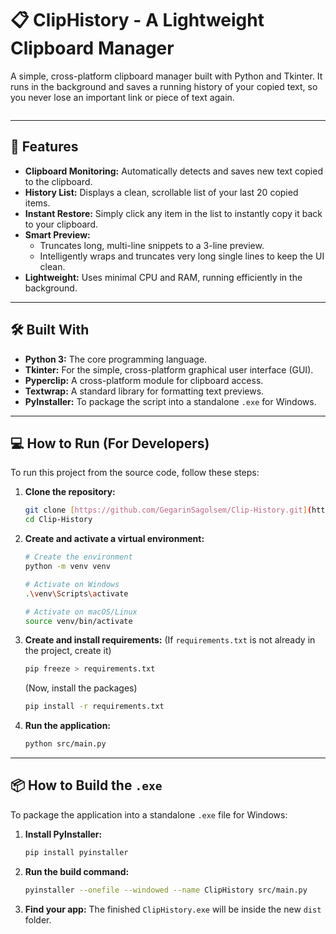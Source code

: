 # 📋 ClipHistory - A Lightweight Clipboard Manager

A simple, cross-platform clipboard manager built with Python and Tkinter. It runs in the background and saves a running history of your copied text, so you never lose an important link or piece of text again.

![<img width="673" height="845" alt="image" src="https://github.com/user-attachments/assets/00430a3f-3862-4fc7-bcd0-9508b1ed204c" />](https://via.placeholder.com/600x400.png?text=Add+a+screenshot+of+your+app+here!)

---

## 🚀 Features

* **Clipboard Monitoring:** Automatically detects and saves new text copied to the clipboard.
* **History List:** Displays a clean, scrollable list of your last 20 copied items.
* **Instant Restore:** Simply click any item in the list to instantly copy it back to your clipboard.
* **Smart Preview:**
    * Truncates long, multi-line snippets to a 3-line preview.
    * Intelligently wraps and truncates very long single lines to keep the UI clean.
* **Lightweight:** Uses minimal CPU and RAM, running efficiently in the background.

---

## 🛠️ Built With

* **Python 3:** The core programming language.
* **Tkinter:** For the simple, cross-platform graphical user interface (GUI).
* **Pyperclip:** A cross-platform module for clipboard access.
* **Textwrap:** A standard library for formatting text previews.
* **PyInstaller:** To package the script into a standalone `.exe` for Windows.

---

## 💻 How to Run (For Developers)

To run this project from the source code, follow these steps:

1.  **Clone the repository:**
    ```bash
    git clone [https://github.com/GegarinSagolsem/Clip-History.git](https://github.com/GegarinSagolsem/Clip-History.git)
    cd Clip-History
    ```

2.  **Create and activate a virtual environment:**
    ```bash
    # Create the environment
    python -m venv venv
    
    # Activate on Windows
    .\venv\Scripts\activate
    
    # Activate on macOS/Linux
    source venv/bin/activate
    ```

3.  **Create and install requirements:**
    (If `requirements.txt` is not already in the project, create it)
    ```bash
    pip freeze > requirements.txt
    ```
    (Now, install the packages)
    ```bash
    pip install -r requirements.txt
    ```

4.  **Run the application:**
    ```bash
    python src/main.py
    ```

---

## 📦 How to Build the `.exe`

To package the application into a standalone `.exe` file for Windows:

1.  **Install PyInstaller:**
    ```bash
    pip install pyinstaller
    ```

2.  **Run the build command:**
    ```bash
    pyinstaller --onefile --windowed --name ClipHistory src/main.py
    ```

3.  **Find your app:**
    The finished `ClipHistory.exe` will be inside the new `dist` folder.
